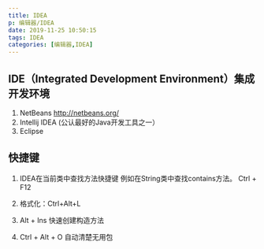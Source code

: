 ```yaml
---
title: IDEA
p: 编辑器/IDEA
date: 2019-11-25 10:50:15
tags: IDEA
categories: [编辑器,IDEA]
---
```

## IDE（Integrated Development Environment）集成开发环境

1. NetBeans <http://netbeans.org/>
2. Intellij IDEA (公认最好的Java开发工具之一）
3. Eclipse

## 快捷键

1. IDEA在当前类中查找方法快捷键
例如在String类中查找contains方法。
Ctrl + F12

2. 格式化：Ctrl+Alt+L
3. Alt + Ins 快速创建构造方法
4. Ctrl + Alt + O 自动清楚无用包
